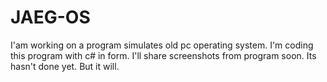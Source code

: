 # JAEG-OS
I'am working on a program simulates old pc operating system. I'm coding this program with c# in form. I'll share screenshots from program soon. Its hasn't done yet. But it will.
